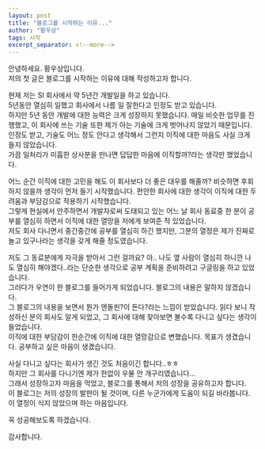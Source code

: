 ```yaml
---
layout: post
title: "블로그를 시작하는 이유..."
author: "황우상"
tags: 시작
excerpt_separator: <!--more-->
---
```


안녕하세요. 황우상입니다. <br>
저의 첫 글은 블로그를 시작하는 이유에 대해 작성하고자 합니다.<!--more-->

현재 저는 SI 회사에서 약 5년간 개발일을 하고 있습니다. <br>
5년동안 열심히 일했고 회사에서 나름 일 잘한다고 인정도 받고 있습니다. <br>
하지만 5년 동안 개발에 대한 능력은 크게 성장하지 못했습니다. 매일 비슷한 업무를 진행했고, 이 회사에 쓰는 기술 또한 제가 아는 기술에 크게 벗어나지 않았기 때문입니다.<br>
인정도 받고, 기술도 어느 정도 안다고 생각해서 그런지 이직에 대한 마음도 사실 크게 들지 않았습니다. <br>
가끔 일처리가 미흡한 상사분을 만나면 답답한 마음에 이직할까?라는 생각만 했었습니다. <br>

어느 순간 이직에 대한 고민을 해도 이 회사보다 더 좋은 대우를 해줄까? 비슷하면 후회하지 않을까 생각이 먼저 들기 시작했습니다. 편안한 회사에 대한 생각이 이직에 대한 두려움과 부담감으로 작용하기 시작했습니다.<br>
그렇게 현실에서 안주하면서 개발자로써 도태되고 있는 어느 날 회사 동료중 한 분이 공부를 열심히 하면서 이직에 대한 열망을 저에게 보여준 적 있었습니다. <br>
저도 회사 다니면서 중간중간에 공부를 열심히 하긴 했지만, 그분의 열정은 제가 진짜로 놀고 있구나라는 생각을 갖게 해줄 정도였습니다. <br>

저도 그 동료분에게 자극을 받아서 그런 걸까요? 아.. 나도 옆 사람이 열심히 하니깐 나도 열심히 해야겠다..라는 단순한 생각으로 공부 계획을 준비하려고 구글링을 하고 있었습니다.<br>
그러다가 우연이 한 블로그를 들어가게 되었습니다. 블로그의 내용은 말하지 않겠습니다. <br>
그 블로그의 내용을 보면서 뭔가 엔돌핀?이 돈다?라는 느낌이 받았습니다. 읽다 보니 작성하신 분의 회사도 알게 되었고, 그 회사에 대해 찾아보면 볼수록 다니고 싶다는 생각이 들었습니다.<br>
이직에 대한 부담감이 한순간에 이직에 대한 열망감으로 변했습니다. 목표가 생겼습니다. 공부하고 싶은 마음이 생겼습니다.

사실 다니고 싶다는 회사가 생긴 것도 처음이긴 합니다..ㅎㅎ<br>
하지만 그 회사를 다니기엔 제가 한없이 우물 안 개구리였습니다...<br>
그래서 성장하고자 마음을 먹었고, 블로그를 통해서 저의 성장을 공유하고자 합니다. <br>
이 블로그는 저의 성장의 발판이 될 것이며, 다른 누군가에게 도움이 되길 바라봅니다.<br>
이 열정이 식지 않았으며 하는 마음입니다.<br>

꼭 성공해보도록 하겠습니다.

감사합니다.
